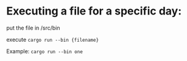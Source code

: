 # Executing a file for a specific day:

put the file in /src/bin 

execute `cargo run --bin {filename}`

Example:
`cargo run --bin one`
